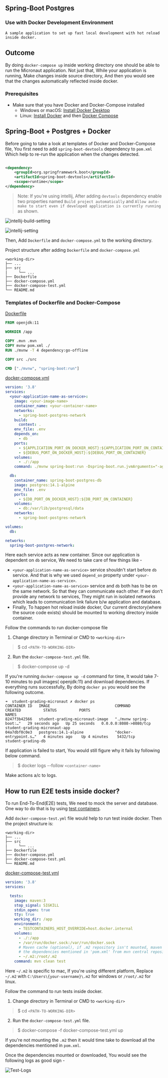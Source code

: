 ## Spring-Boot Postgres

### Use with Docker Development Environment

    A sample application to set up fast local development with hot reload inside docker.

## Outcome

By doing `docker-compose up` inside working directory one should be able to run the Micronaut
application.
Not just that, While your application is running, Make changes inside source directory, And then you
would see that the changes automatically reflected inside docker.

### Prerequisites

- Make sure that you have Docker and Docker-Compose installed
  - Windows or macOS: [Install Docker Desktop](https://www.docker.com/get-started/)
  - Linux: [Install Docker](https://www.docker.com/get-started/) and
    then [Docker Compose](https://github.com/docker/compose)


## Spring-Boot + Postgres + Docker

Before going to take a look at templates of Docker and Docker-Compose file, You first need to
add `spring-boot-devtools` dependency to `pom.xml` Which help to re-run the application when the
changes detected.

```xml

<dependency>
    <groupId>org.springframework.boot</groupId>
    <artifactId>spring-boot-devtools</artifactId>
    <scope>runtime</scope>
</dependency>
```

> Note: If you're using intellij, After adding `devtools` dependency enable two properties
> named `Build project automatically`
> and `Allow auto-make to start even if developed application is currently running` as shown.

![intellij-build-setting](./src/main/resources/images/intellij-build-setting.png)

![intellij-setting](./src/main/resources/images/intellij-hot-relaod-setting.png)

Then, Add `Dockerfile` and `docker-compose.yml` to the working directory.

Project structure after adding `Dockerfile` and `docker-compose.yml`

```
<working-dir>
├── ...
├── src
|     └── ...
├── Dockerfile
├── docker-compose.yml
├── docker-compose-test.yml
└── README.md
```

### Templates of Dockerfile and Docker-Compose

[Dockerfile](./Dockerfile)

```dockerfile
FROM openjdk:11

WORKDIR /app

COPY .mvn .mvn
COPY mvnw pom.xml ./
RUN ./mvnw -T 4 dependency:go-offline

COPY src ./src

CMD ["./mvnw", "spring-boot:run"]
```

[docker-compose.yml](./docker-compose.yml)

```yaml
version: '3.8'
services:
  <your-application-name-as-service>:
    image: <your-image-name>
    container_name: <your-container-name>
    networks:
      - spring-boot-postgres-network
    build:
      context: .
    env_file: .env
    depends_on:
      - db
    ports:
      - ${APPLICATION_PORT_ON_DOCKER_HOST}:${APPLICATION_PORT_ON_CONTAINER}
      - ${DEBUG_PORT_ON_DOCKER_HOST}:${DEBUG_PORT_ON_CONTAINER}
    volumes:
      - ./:/app
    command: ./mvnw spring-boot:run -Dspring-boot.run.jvmArguments="-agentlib:jdwp=transport=dt_socket,server=y,suspend=n,address=*:${DEBUG_PORT_ON_CONTAINER}"

  db:
    container_name: spring-boot-postgres-db
    image: postgres:14.1-alpine
    env_file: .env
    ports:
      - ${DB_PORT_ON_DOCKER_HOST}:${DB_PORT_ON_CONTAINER}
    volumes:
      - db:/var/lib/postgresql/data
    networks:
      - spring-boot-postgres-network

volumes:
  db:

networks:
  spring-boot-postgres-network:
```

Here each service acts as new container. Since our application is dependent on `db` service, We need
to take care of few things like -

- `<your-application-name-as-service>` service shouldn't start before `db` service. And that is why we
  used `depend_on` property under `<your-application-name-as-service>`.
- `<your-application-name-as-service>` service and `db` both has to be on the same network. So that they
  can communicate each other. If we don't provide any network to services, They might run in
  isolated networks which leads to communication link failure b/w application and database.
- Finally, To happen hot reload inside docker, Our current directory(where the source code exists)
  should be mounted to working directory inside container.

Follow the commands to run docker-compose file

1. Change directory in Terminal or CMD to `<working-dir>`

> $ cd `<PATH-TO-WORKING-DIR>`

2. Run the `docker-compose-test.yml` file.

> $ docker-compose up -d

If you're running `docker-compose up -d` command for time, It would take 7-10 minutes to pull images(
openjdk:11) and download dependencies. If everything runs successfully, By doing `docker ps` you
would see the following outcome.

```
➜  student-grading-micronaut ✗ docker ps
CONTAINER ID   IMAGE                             COMMAND                  CREATED          STATUS          PORTS                                            NAMES
8247f3b42566   student-grading-micronaut-image   "./mvnw spring-boot:…"   29 seconds ago   Up 25 seconds   0.0.0.0:8080->8080/tcp   student-grading-micronaut-app
04a7dbf0c0e3   postgres:14.1-alpine              "docker-entrypoint.s…"   4 minutes ago    Up 4 minutes    5432/tcp                 student-grading-db
```

If application is failed to start, You would still figure why it fails by following below command.
> $ docker logs --follow `<container-name>`

Make actions a/c to logs.

## How to run E2E tests inside docker?

To run End-To-End(E2E) tests, We need to mock the server and database. One way to do that is by
using
[test containers](https://www.testcontainers.org/).

Add `docker-compose-test.yml` file would help to run test inside docker. Then the project structure is:

```
<working-dir>
├── ...
├── src
|     └── ...
├── Dockerfile
├── docker-compose.yml
├── docker-compose-test.yml
└── README.md
```

[docker-compose-test.yml](https://github.com/chinmaysomani07/student-grading-micronaut/blob/dockerise-setup/docker-compose-test.yml)

```yaml
version: '3.8'
services:

  tests:
    image: maven:3
    stop_signal: SIGKILL
    stdin_open: true
    tty: true
    working_dir: /app
    environment:
      - TESTCONTAINERS_HOST_OVERRIDE=host.docker.internal
    volumes:
      - ./:/app
      - /var/run/docker.sock:/var/run/docker.sock
      # Maven cache (optional), if .m2 repository isn't mounted, maven will download all
      # the dependencies mentioned in 'pom.xml' from mvn central repository.
      - ~/.m2:/root/.m2
    command: mvn clean test
```

Here `~/.m2` is specific to mac, If you're using different platform, Replace `~/.m2`
with `C:\Users\{your-username}\.m2` for windows or `/root/.m2` for linux.



Follow the command to run tests inside docker.

1. Change directory in Terminal or CMD to `<working-dir>`

> $ cd `<PATH-TO-WORKING-DIR>`

2. Run the `docker-compose-test.yml` file.

> $ docker-compose -f docker-compose-test.yml up

If you're not mounting the `.m2` then it would time take to download all the dependencies mentioned
in `pom.xml`.

Once the dependencies mounted or downloaded, You would see the following logs as good sign -

![Test-Logs](./src/main/resources/images/docker-compose-test-logs.png)
